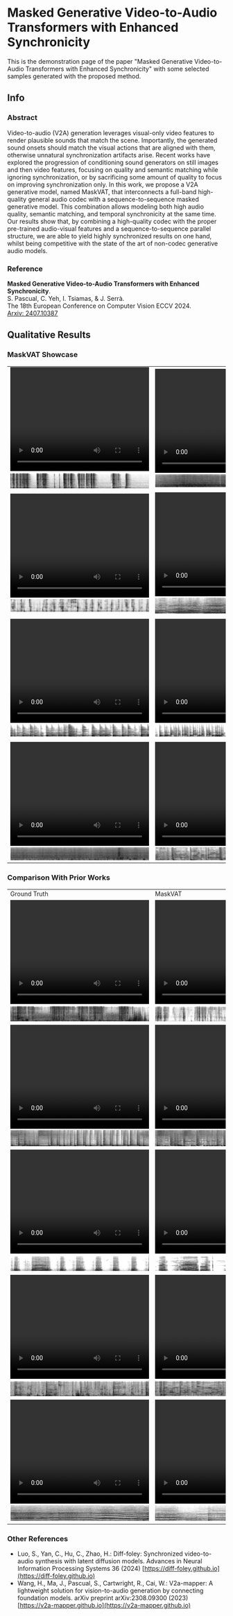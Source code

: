# Masked Generative Video-to-Audio Transformers with Enhanced Synchronicity

This is the demonstration page of the paper "Masked Generative Video-to-Audio Transformers with Enhanced Synchronicity" with some selected samples generated with the proposed method.

## Info

### Abstract

Video-to-audio (V2A) generation leverages visual-only video features to render plausible sounds that match the scene. Importantly, the generated sound onsets should match the visual actions that are aligned with them, otherwise unnatural synchronization artifacts arise. Recent works have explored the progression of conditioning sound generators on still images and then video features, focusing on quality and semantic matching while ignoring synchronization, or by sacrificing some amount of quality to focus on improving synchronization only. In this work, we propose a V2A generative model, named MaskVAT, that interconnects a full-band high-quality general audio codec with a sequence-to-sequence masked generative model. This combination allows modeling both high audio quality, semantic matching, and temporal synchronicity at the same time. Our results show that, by combining a high-quality codec with the proper pre-trained audio-visual features and a sequence-to-sequence parallel structure, we are able to yield highly synchronized results on one hand, whilst being competitive with the state of the art of non-codec generative audio models.

### Reference

**Masked Generative Video-to-Audio Transformers with Enhanced Synchronicity**. <br>
S. Pascual, C. Yeh, I. Tsiamas, & J. Serrà. <br>
The 18th European Conference on Computer Vision ECCV 2024. <br>
[Arxiv: 2407.10387](https://arxiv.org/abs/2407.10387)

## Qualitative Results

### MaskVAT Showcase

<html>
<table>
  <tr> 
    <td>
        <video width="320" height="240" controls>
        <source src="videos/typewriter.mp4">
        </video>
        <img src="videos/spec/typewriter.png">
    </td>
    <td>
        <video width="320" height="240" controls>
        <source src="videos/seashore.mp4">
        </video>
        <img src="videos/spec/seashore.png">
    </td>
    <td>
        <video width="320" height="240" controls>
        <source src="videos/train.mp4">
        </video>
        <img src="videos/spec/train.png">
    </td>
  </tr>

  <tr> 
    <td>
        <video width="320" height="240" controls>
        <source src="videos/chew.mp4">
        </video>
        <img src="videos/spec/chew.png">
    </td>
    <td>
        <video width="320" height="240" controls>
        <source src="videos/cello.mp4">
        </video>
        <img src="videos/spec/cello.png">
    </td>
    <td>
        <video width="320" height="240" controls>
        <source src="videos/pipa.mp4">
        </video>
        <img src="videos/spec/pipa.png">
    </td>
  </tr>

  <tr> 
    <td>
        <video width="320" height="240" controls>
        <source src="videos/guitar.mp4">
        </video>
        <img src="videos/spec/guitar.png">
    </td>
    <td>
        <video width="320" height="240" controls>
        <source src="videos/conga.mp4">
        </video>
        <img src="videos/spec/conga.png">
    </td>
    <td>
        <video width="320" height="240" controls>
        <source src="videos/xylo.mp4">
        </video>
        <img src="videos/spec/xylo.png">
    </td>
  </tr>

  <tr>
    <td>
        <video width="320" height="240" controls>
        <source src="videos/sora_shipscoffee.mp4">
        </video>
        <img src="videos/spec/sora_shipscoffee.png">
    </td>
    <td>
        <video width="320" height="240" controls>
        <source src="videos/sora_kangaroo.mp4">
        </video>
        <img src="videos/spec/sora_kangaroo.png">
    </td>
    <td>
        <video width="320" height="240" controls>
        <source src="videos/sora_suv.mp4">
        </video>
        <img src="videos/spec/sora_suv.png">
    </td>
  </tr>

</table>
</html>

### Comparison With Prior Works

<html>
<table>
  <tr>
    <td>
      Ground Truth
    </td>
    <td>
      MaskVAT
    </td>
    <td>
      Diff-Foley
    </td>
    <td>
      V2A-Mapper
    </td>
  </tr>
  <tr>
    <td>
        <video width="320" height="240" controls>
        <source src="videos/ice_gt.mp4">
        </video>
        <img src="videos/spec/ice_gt.png">
    </td>
    <td>
        <video width="320" height="240" controls>
        <source src="videos/ice_maskvat.mp4">
        </video>
        <img src="videos/spec/ice_maskvat.png">
    </td>
    <td>
        <video width="320" height="240" controls>
        <source src="videos/ice_dfoley.mp4">
        </video>
        <img src="videos/spec/ice_dfoley.png">
    </td>
    <td>
        <video width="320" height="240" controls>
        <source src="videos/ice_v2a.mp4">
        </video>
        <img src="videos/spec/ice_v2a.png">
    </td>
  </tr>
  <tr>
    <td>
        <video width="320" height="240" controls>
        <source src="videos/drums_gt.mp4">
        </video>
        <img src="videos/spec/drums_gt.png">
    </td>
    <td>
        <video width="320" height="240" controls>
        <source src="videos/drums_maskvat.mp4">
        </video>
        <img src="videos/spec/drums_maskvat.png">
    </td>
    <td>
        <video width="320" height="240" controls>
        <source src="videos/drums_dfoley.mp4">
        </video>
        <img src="videos/spec/drums_dfoley.png">      
    </td>
    <td>
        <video width="320" height="240" controls>
        <source src="videos/drums_v2a.mp4">
        </video>
        <img src="videos/spec/drums_v2a.png">      
    </td>
  </tr>
  <tr>
    <td>
        <video width="320" height="240" controls>
        <source src="videos/lion_gt.mp4">
        </video>
        <img src="videos/spec/lion_gt.png">
    </td>
    <td>
        <video width="320" height="240" controls>
        <source src="videos/lion_maskvat.mp4">
        </video>
        <img src="videos/spec/lion_maskvat.png">
    </td>
    <td>
        <video width="320" height="240" controls>
        <source src="videos/lion_dfoley.mp4">
        </video>
        <img src="videos/spec/lion_dfoley.png">
    </td>
    <td>
        <video width="320" height="240" controls>
        <source src="videos/lion_v2a.mp4">
        </video>
        <img src="videos/spec/lion_v2a.png">
    </td>
  </tr>
  <tr>
    <td>
        <video width="320" height="240" controls>
        <source src="videos/tennis_gt.mp4">
        </video>
        <img src="videos/spec/tennis_gt.png">
    </td>
    <td>
        <video width="320" height="240" controls>
        <source src="videos/tennis_maskvat.mp4">
        </video>
        <img src="videos/spec/tennis_maskvat.png">
    </td>
    <td>
        <video width="320" height="240" controls>
        <source src="videos/tennis_dfoley.mp4">
        </video>
        <img src="videos/spec/tennis_dfoley.png">
    </td>
    <td>
        <video width="320" height="240" controls>
        <source src="videos/tennis_v2a.mp4">
        </video>
        <img src="videos/spec/tennis_v2a.png">
    </td>
  </tr>
  <tr>
    <td>
        <video width="320" height="240" controls>
        <source src="videos/erhu_gt.mp4">
        </video>
        <img src="videos/spec/erhu_gt.png">
    </td>
    <td>
        <video width="320" height="240" controls>
        <source src="videos/erhu_maskvat.mp4">
        </video>
        <img src="videos/spec/erhu_maskvat.png">      
    </td>
    <td>
        <video width="320" height="240" controls>
        <source src="videos/erhu_dfoley.mp4">
        </video>
        <img src="videos/spec/erhu_dfoley.png">
    </td>
    <td>
        <video width="320" height="240" controls>
        <source src="videos/erhu_v2a.mp4">
        </video>
        <img src="videos/spec/erhu_v2a.png">
    </td>
  </tr>
</table>
</html>

### Other References

- Luo, S., Yan, C., Hu, C., Zhao, H.: Diff-foley: Synchronized video-to-audio synthesis with latent diffusion models. Advances in Neural Information Processing Systems 36 (2024) [https://diff-foley.github.io](https://diff-foley.github.io)
- Wang, H., Ma, J., Pascual, S., Cartwright, R., Cai, W.: V2a-mapper: A lightweight solution for vision-to-audio generation by connecting foundation models. arXiv preprint arXiv:2308.09300 (2023) [https://v2a-mapper.github.io](https://v2a-mapper.github.io)


